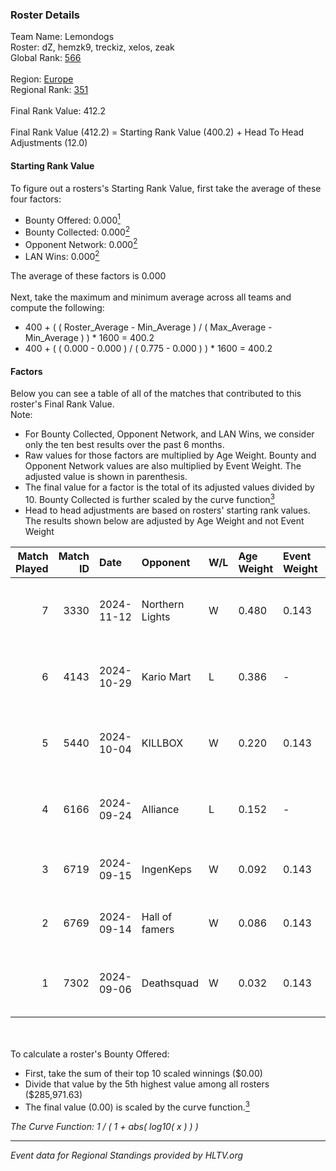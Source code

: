 ### Roster Details<br />
Team Name: Lemondogs<br />
Roster: dZ, hemzk9, treckiz, xelos, zeak<br />
Global Rank: [566](../../standings_global_2025_02_28.md)<br />
<br />
Region: [Europe]( ../../standings_europe_2025_02_28.md)<br />
Regional Rank: [351]( ../../standings_europe_2025_02_28.md)<br />
<br />
Final Rank Value:  412.2<br />
<br />
Final Rank Value (412.2) = Starting Rank Value (400.2) + Head To Head Adjustments (12.0)<br />

#### Starting Rank Value<br />
To figure out a rosters's Starting Rank Value, first take the average of these four factors:<br />
- Bounty Offered: 0.000[<sup>1</sup>](#table2)
- Bounty Collected: 0.000[<sup>2</sup>](#table1)
- Opponent Network: 0.000[<sup>2</sup>](#table1)
- LAN Wins: 0.000[<sup>2</sup>](#table1)

The average of these factors is 0.000<br />
<br />
Next, take the maximum and minimum average across all teams and compute the following:<br />
- 400 + ( ( Roster_Average - Min_Average ) / ( Max_Average - Min_Average ) ) * 1600 = 400.2
- 400 + ( ( 0.000 - 0.000 ) / ( 0.775 - 0.000 ) ) * 1600 = 400.2


#### Factors<br />
Below you can see a table of all of the matches that contributed to this roster's Final Rank Value.<br />
Note:<br />

- For Bounty Collected, Opponent Network, and LAN Wins, we consider only the ten best results over the past 6 months.
- Raw values for those factors are multiplied by Age Weight. Bounty and Opponent Network values are also multiplied by Event Weight. The adjusted value is shown in parenthesis.
- The final value for a factor is the total of its adjusted values divided by 10. Bounty Collected is further scaled by the curve function[<sup>3</sup>](#curveFunction)
- Head to head adjustments are based on rosters' starting rank values. The results shown below are adjusted by Age Weight and not Event Weight
<span id="table1"></span><br />


| Match Played | Match ID | Date       | Opponent        | W/L | Age Weight | Event Weight | Bounty Collected | Opponent Network | LAN Wins  | H2H Adj. | Roster                           |
| -: | -: | :- | :- | :- | :- | :- | :- | :- | :- | -: | :- |
|            7 |     3330 | 2024-11-12 | Northern Lights | W   | 0.480      | 0.143        | 0.000 (0.000)    | 0.042 (0.003)    | 0 (0.000) |     7.43 | dZ, hemzk9, treckiz, xelos, zeak |
|            6 |     4143 | 2024-10-29 | Kario Mart      | L   | 0.386      | -            | -                | -                | -         |    -2.62 | dZ, hemzk9, treckiz, xelos, zeak |
|            5 |     5440 | 2024-10-04 | KILLBOX         | W   | 0.220      | 0.143        | 0.000 (0.000)    | 0.022 (0.001)    | 0 (0.000) |     4.11 | dZ, hemzk9, treckiz, xelos, zeak |
|            4 |     6166 | 2024-09-24 | Alliance        | L   | 0.152      | -            | -                | -                | -         |    -0.23 | dZ, hemzk9, treckiz, xelos, zeak |
|            3 |     6719 | 2024-09-15 | IngenKeps       | W   | 0.092      | 0.143        | 0.000 (0.000)    | 0.004 (0.000)    | 0 (0.000) |     1.45 | dZ, otto, toshas, treckiz, zeak  |
|            2 |     6769 | 2024-09-14 | Hall of famers  | W   | 0.086      | 0.143        | 0.000 (0.000)    | 0.000 (0.000)    | 0 (0.000) |     1.35 | dZ, otto, toshas, treckiz, zeak  |
|            1 |     7302 | 2024-09-06 | Deathsquad      | W   | 0.032      | 0.143        | 0.000 (0.000)    | 0.013 (0.000)    | 0 (0.000) |     0.51 | dZ, hemzk9, treckiz, xelos, zeak |

<br />
<span id="table2"></span><br />
To calculate a roster's Bounty Offered:<br />

- First, take the sum of their top 10 scaled winnings ($0.00)
- Divide that value by the 5th highest value among all rosters ($285,971.63)
- The final value (0.00) is scaled by the curve function.[<sup>3</sup>](#curveFunction)

<span id="curveFunction"></span>_The Curve Function: 1 / ( 1 + abs( log10( x ) ) )_<br />

---
_Event data for Regional Standings provided by HLTV.org_<br />
